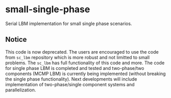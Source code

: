 # small-single-phase
Serial LBM implementation for small single phase scenarios.

## Notice

This code is now deprecated. The users are encouraged to use the code from ```sc_lbm``` repository which is more robust and not limitted to small problems. The ```sc_lbm``` has full functionality of this code and more. The code for single phase LBM is completed and tested and two-phase/two components (MCMP LBM) is currently being implemented (without breaking the single phase functionality). Next developments will include implementation of two-phase/single component systems and parallelization.
